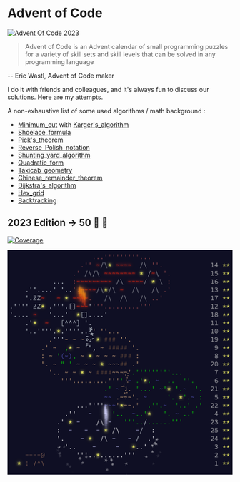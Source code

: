 # Advent of Code
[![Advent Of Code 2023 ](https://github.com/theophanevie/advent-of-code/actions/workflows/aoc2023.yaml/badge.svg?branch=master)](https://github.com/theophanevie/advent-of-code/actions/workflows/aoc2023.yaml)


> Advent of Code is an Advent calendar of small programming puzzles for a variety of skill sets and skill levels that can be solved in any programming language

-- Eric Wastl, Advent of Code maker

I do it with friends and colleagues, and it's always fun to discuss our solutions. Here are my attempts.

A non-exhaustive list of some used algorithms / math background :

- [Minimum_cut](https://en.m.wikipedia.org/wiki/Minimum_cut) with [Karger's_algorithm](https://en.m.wikipedia.org/wiki/Karger%27s_algorithm)
- [Shoelace_formula](https://en.wikipedia.org/wiki/Shoelace_formula)
- [Pick's_theorem](https://en.wikipedia.org/wiki/Pick%27s_theorem)
- [Reverse_Polish_notation](https://en.wikipedia.org/wiki/Reverse_Polish_notation)
- [Shunting_yard_algorithm](https://en.wikipedia.org/wiki/Shunting_yard_algorithm)
- [Quadratic_form](https://en.wikipedia.org/wiki/Quadratic_form)
- [Taxicab_geometry](https://en.wikipedia.org/wiki/Taxicab_geometry)
- [Chinese_remainder_theorem](https://en.wikipedia.org/wiki/Chinese_remainder_theorem)
- [Dijkstra's_algorithm](https://en.wikipedia.org/wiki/Dijkstra%27s_algorithm)
- [Hex_grid](https://www.redblobgames.com/grids/hexagons/)
- [Backtracking](https://en.wikipedia.org/wiki/Backtracking)

## 2023 Edition -> 50 :star2: :tada:

[![Coverage](https://theophanevie.github.io/advent-of-code/coverage.svg?raw=true)](https://github.com/theophanevie/aoc/actions/workflows/aoc2023.yaml)

![](static/2023.png)
